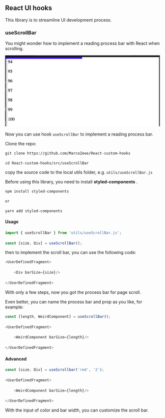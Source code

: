 ## React UI hooks ##

This library is to streamline UI development process.

### useScrollBar ### 

You might wonder how to implement a reading process bar with React when scrolling.

![reading process bar](/public/processBar.png)

Now you can use hook `useScrollBar` to implement a reading process bar. 

Clone the repo: 

    git clone https://github.com/MarcoZeee/React-custom-hooks

    cd React-custom-hooks/src/useScrollBar

copy the source code to the local utils folder, e.g. `utils/useScrollBar.js`


Before using this library, you need to install **styled-components** .

    npm install styled-components

    or 

    yarn add styled-components

#### Usage ####

```js
import { useScrollBar } from 'utils/useScrollBar.js';

const [size, Div] = useScrollBar();

```

then to implement the scroll bar, you can use the following code:

```js
<UserDefinedFragment>

    <Div barSize={size}/>

</UserDefinedFragment>

```
With only a few steps, now you got the process bar for page scroll.

Even better, you can name the process bar and prop as you like, for example:

```js
const [length, WeirdComponent] = useScrollBar();

<UserDefinedFragment>

    <WeirdComponent barSize={length}/>

</UserDefinedFragment>

```

#### Advanced ####

```js
const [size, Div] = useScrollbar('red', '2');

<UserDefinedFragment>

    <WeirdComponent barSize={length}/>

</UserDefinedFragment>

```
With the input of color and bar width, you can customize the scroll bar.
